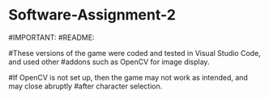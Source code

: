 # Software-Assignment-2

#IMPORTANT:
#README:

#These versions of the game were coded and tested in Visual Studio Code, and used other
#addons such as OpenCV for image display.

#If OpenCV is not set up, then the game may not work as intended, and may close abruptly
#after character selection.
